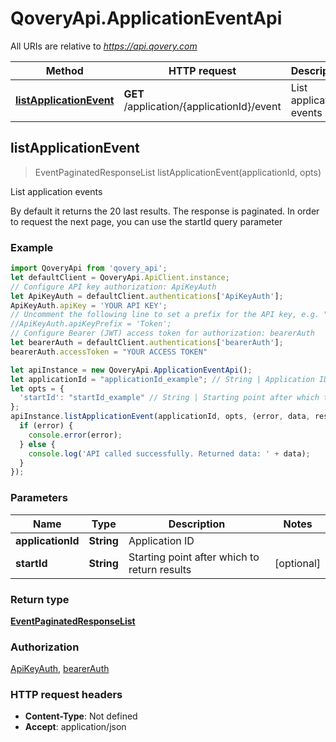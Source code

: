 # QoveryApi.ApplicationEventApi

All URIs are relative to *https://api.qovery.com*

Method | HTTP request | Description
------------- | ------------- | -------------
[**listApplicationEvent**](ApplicationEventApi.md#listApplicationEvent) | **GET** /application/{applicationId}/event | List application events



## listApplicationEvent

> EventPaginatedResponseList listApplicationEvent(applicationId, opts)

List application events

By default it returns the 20 last results. The response is paginated. In order to request the next page, you can use the startId query parameter

### Example

```javascript
import QoveryApi from 'qovery_api';
let defaultClient = QoveryApi.ApiClient.instance;
// Configure API key authorization: ApiKeyAuth
let ApiKeyAuth = defaultClient.authentications['ApiKeyAuth'];
ApiKeyAuth.apiKey = 'YOUR API KEY';
// Uncomment the following line to set a prefix for the API key, e.g. "Token" (defaults to null)
//ApiKeyAuth.apiKeyPrefix = 'Token';
// Configure Bearer (JWT) access token for authorization: bearerAuth
let bearerAuth = defaultClient.authentications['bearerAuth'];
bearerAuth.accessToken = "YOUR ACCESS TOKEN"

let apiInstance = new QoveryApi.ApplicationEventApi();
let applicationId = "applicationId_example"; // String | Application ID
let opts = {
  'startId': "startId_example" // String | Starting point after which to return results
};
apiInstance.listApplicationEvent(applicationId, opts, (error, data, response) => {
  if (error) {
    console.error(error);
  } else {
    console.log('API called successfully. Returned data: ' + data);
  }
});
```

### Parameters


Name | Type | Description  | Notes
------------- | ------------- | ------------- | -------------
 **applicationId** | **String**| Application ID | 
 **startId** | **String**| Starting point after which to return results | [optional] 

### Return type

[**EventPaginatedResponseList**](EventPaginatedResponseList.md)

### Authorization

[ApiKeyAuth](../README.md#ApiKeyAuth), [bearerAuth](../README.md#bearerAuth)

### HTTP request headers

- **Content-Type**: Not defined
- **Accept**: application/json

